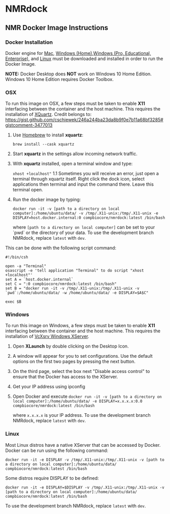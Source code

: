 # NMRdock

## NMR Docker Image Instructions

### Docker Installation

Docker engine for [Mac](https://docs.docker.com/docker-for-mac/install/), [Windows (Home)](https://docs.docker.com/toolbox/overview/),[Windows (Pro, Educational, Enterprise)](https://docs.docker.com/docker-for-windows/install/), and [Linux](https://docs.docker.com/v17.12/install/) must be downloaded and installed in order to run the Docker Image.

**NOTE:** Docker Desktop does **NOT** work on Windows 10 Home Edition. Windows 10 Home Edition requires Docker Toolbox.

### OSX

To run this image on OSX, a few steps must be taken to enable **X11** interfacing between the container and the host machine. This requires the installation of [XQuartz](https://www.xquartz.org/). Credit belongs to: https://gist.github.com/cschiewek/246a244ba23da8b9f0e7b11a68bf3285#gistcomment-3477013 

1. Use [Homebrew](https://brew.sh/) to install **xquartz**:

	`brew install --cask xquartz`
1. Start **xquartz** in the settings allow incoming network traffic.
1. With **xquartz** installed, open a terminal window and type:

	`xhost +localhost"`
1.1 Sometimes you will receive an error, just open a terminal through xquartz itself. Right click the dock icon, select applications then terminal and input the command there. Leave this terminal open.

4. Run the docker image by typing:

	`docker run -it -v [path to a directory on local computer]:/home/ubuntu/data/ -v /tmp/.X11-unix:/tmp/.X11-unix -e DISPLAY=host.docker.internal:0 compbiocore/nmrdock:latest /bin/bash`

	where `[path to a directory on local computer]` can be set to your \`pwd\` or the directory of your data. To use the development branch NMRdock, replace `latest` with `dev`.

This can be done with the following script command:
```
#!/bin/csh

open -a "Terminal"
osascript -e 'tell application "Terminal" to do script "xhost +localhost"'
set A = `host.docker.internal`
set C = ":0 compbiocore/nmrdock:latest /bin/bash"
set B = "docker run -it -v /tmp/.X11-unix:/tmp/.X11-unix -v `pwd`:/home/ubuntu/data/ -w /home/ubuntu/data/ -e DISPLAY=$A$C"

exec $B
```
### Windows

To run this image on Windows, a few steps must be taken to enable **X11** interfacing between the container and the host machine. This requires the installation of [VcXsrv Windows XServer](https://sourceforge.net/projects/vcxsrv/).

1. Open **XLaunch** by double clicking on the Desktop Icon.

2. A window will appear for you to set configurations. Use the default options on the first two pages by pressing the next button.

3. On the third page, select the box next "Disable access control" to ensure that the Docker has access to the XServer.

4. Get your IP address using ipconfig 

5. Open Docker and execute `docker run -it -v [path to a directory on local computer]:/home/ubuntu/data/ -e DISPLAY=x.x.x.x:0.0 compbiocore/nmrdock:latest /bin/bash`

	where `x.x.x.x` is your IP address. To use the development branch NMRdock, replace `latest` with `dev`.

### Linux
Most Linux distros have a native XServer that can be accessed by Docker. Docker can be run using the following command:

`docker run -it -e DISPLAY -v /tmp/.X11-unix:/tmp/.X11-unix -v [path to a directory on local computer]:/home/ubuntu/data/ compbiocore/nmrdock:latest /bin/bash`

Some distros require DISPLAY to be defined:

`docker run -it -e DISPLAY=$DISPLAY -v /tmp/.X11-unix:/tmp/.X11-unix -v [path to a directory on local computer]:/home/ubuntu/data/ compbiocore/nmrdock:latest /bin/bash`

To use the development branch NMRdock, replace `latest` with `dev`.
